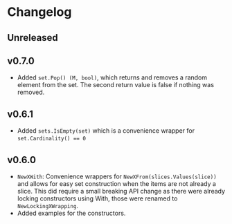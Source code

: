 # Changelog

## Unreleased

## v0.7.0

* Added `set.Pop() (M, bool)`, which returns and removes a random element from the set.
  The second return value is false if nothing was removed.

## v0.6.1

* Added `sets.IsEmpty(set)` which is a convenience wrapper for `set.Cardinality() == 0`

## v0.6.0

* `NewXWith`: Convenience wrappers for `NewXFrom(slices.Values(slice))` and allows for easy set construction
  when the items are not already a slice. This did require a small breaking API change as there were already
  locking constructors using With, those were renamed to `NewLockingXWrapping`.
* Added examples for the constructors.
